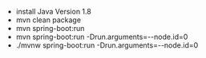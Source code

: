 - install Java Version 1.8
- mvn clean package
- mvn spring-boot:run
- mvn spring-boot:run -Drun.arguments=--node.id=0
- ./mvnw spring-boot:run -Drun.arguments=--node.id=0